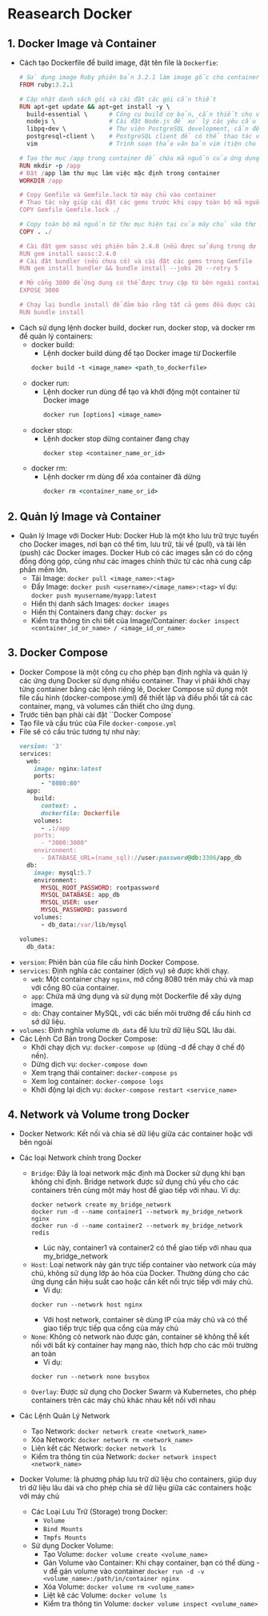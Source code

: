 # Reasearch Docker

## 1. Docker Image và Container
- Cách tạo Dockerfile để build image, đặt tên file là `Dockerfie`:
  ```ruby
  # Sử dụng image Ruby phiên bản 3.2.1 làm image gốc cho container
  FROM ruby:3.2.1
  
  # Cập nhật danh sách gói và cài đặt các gói cần thiết
  RUN apt-get update && apt-get install -y \
    build-essential \      # Công cụ build cơ bản, cần thiết cho việc biên dịch và cài đặt gems
    nodejs \               # Cài đặt Node.js để xử lý các yêu cầu liên quan đến frontend (nếu có)
    libpq-dev \            # Thư viện PostgreSQL development, cần để kết nối đến PostgreSQL từ Rails
    postgresql-client \    # PostgreSQL client để có thể thao tác với database PostgreSQL từ container
    vim                    # Trình soạn thảo văn bản vim (tiện cho việc chỉnh sửa file trực tiếp trong container, nếu cần)
  
  # Tạo thư mục /app trong container để chứa mã nguồn của ứng dụng
  RUN mkdir -p /app
  # Đặt /app làm thư mục làm việc mặc định trong container
  WORKDIR /app
  
  # Copy Gemfile và Gemfile.lock từ máy chủ vào container
  # Thao tác này giúp cài đặt các gems trước khi copy toàn bộ mã nguồn
  COPY Gemfile Gemfile.lock ./
  
  # Copy toàn bộ mã nguồn từ thư mục hiện tại của máy chủ vào thư mục /app của container
  COPY . ./
  
  # Cài đặt gem sassc với phiên bản 2.4.0 (nếu được sử dụng trong dự án)
  RUN gem install sassc:2.4.0
  # Cài đặt bundler (nếu chưa có) và cài đặt các gems trong Gemfile
  RUN gem install bundler && bundle install --jobs 20 --retry 5
  
  # Mở cổng 3000 để ứng dụng có thể được truy cập từ bên ngoài container
  EXPOSE 3000
  
  # Chạy lại bundle install để đảm bảo rằng tất cả gems đều được cài đặt đầy đủ
  RUN bundle install

- Cách sử dụng lệnh docker build, docker run, docker stop, và docker rm để quản lý containers:
  - docker build:
    - Lệnh docker build dùng để tạo Docker image từ Dockerfile
    ```ruby
    docker build -t <image_name> <path_to_dockerfile>
  - docker run:
    - Lệnh docker run dùng để tạo và khởi động một container từ Docker image
      ```ruby
      docker run [options] <image_name>
  - docker stop:
    - Lệnh docker stop dừng container đang chạy
      ```ruby
      docker stop <container_name_or_id>
  - docker rm:
    - Lệnh docker rm dùng để xóa container đã dừng
      ```ruby
      docker rm <container_name_or_id>
## 2. Quản lý Image và Container
  - Quản lý Image với Docker Hub: Docker Hub là một kho lưu trữ trực tuyến cho Docker images, nơi bạn có thể tìm, lưu trữ, tải về (pull), và tải lên (push) các Docker images. Docker Hub có các images sẵn có do cộng đồng đóng góp, cũng như các images chính thức từ các nhà cung cấp phần mềm lớn.
    - Tải Image: `docker pull <image_name>:<tag>`
    - Đẩy Image: `docker push <username>/<image_name>:<tag>` ví dụ: `docker push myusername/myapp:latest`
    - Hiển thị danh sách Images: `docker images`
    - Hiển thị Containers đang chạy: `docker ps`
    - Kiểm tra thông tin chi tiết của Image/Container: `docker inspect <container_id_or_name> / <image_id_or_name>`
## 3. Docker Compose
 - Docker Compose là một công cụ cho phép bạn định nghĩa và quản lý các ứng dụng Docker sử dụng nhiều container. Thay vì phải khởi chạy từng container bằng các lệnh riêng lẻ, Docker Compose sử dụng một file cấu hình (docker-compose.yml) để thiết lập và điều phối tất cả các container, mạng, và volumes cần thiết cho ứng dụng.
 - Trước tiên bạn phải cài đặt ``Docker Compose`
 - Tạo file và cấu trúc của File `docker-compose.yml`
 - File sẽ có cấu trúc tương tự như này:
    ```ruby
    version: '3'
    services:
      web:
        image: nginx:latest
        ports:
          - "8080:80"
      app:
        build:
          context: .
          dockerfile: Dockerfile
        volumes:
          - .:/app
        ports:
          - "3000:3000"
        environment:
          - DATABASE_URL=(name_sql)://user:password@db:3306/app_db
      db:
        image: mysql:5.7
        environment:
          MYSQL_ROOT_PASSWORD: rootpassword
          MYSQL_DATABASE: app_db
          MYSQL_USER: user
          MYSQL_PASSWORD: password
        volumes:
          - db_data:/var/lib/mysql
    
    volumes:
      db_data:
  - `version`: Phiên bản của file cấu hình Docker Compose.
  - `services`: Định nghĩa các container (dịch vụ) sẽ được khởi chạy.
    - `web`: Một container chạy `nginx`, mở cổng 8080 trên máy chủ và map với cổng 80 của container.
    - `app`: Chứa mã ứng dụng và sử dụng một Dockerfile để xây dựng image.
    - `db`: Chạy container MySQL, với các biến môi trường để cấu hình cơ sở dữ liệu.
  - `volumes`: Định nghĩa volume `db_data` để lưu trữ dữ liệu SQL lâu dài.
 - Các Lệnh Cơ Bản trong Docker Compose: 
   - Khởi chạy dịch vụ: `docker-compose up` (dùng -d để chạy ở chế độ nền).
   - Dừng dịch vụ: `docker-compose down`
   - Xem trạng thái container: `docker-compose ps`
   - Xem log container: `docker-compose logs`
   - Khởi động lại dịch vụ: `docker-compose restart <service_name>`
## 4. Network và Volume trong Docker
- Docker Network: Kết nối và chia sẻ dữ liệu giữa các container hoặc với bên ngoài
- Các loại Network chính trong Docker
  - `Bridge`: Đây là loại network mặc định mà Docker sử dụng khi bạn không chỉ định. Bridge network được sử dụng chủ yếu cho các containers trên cùng một máy host để giao tiếp với nhau.
      Ví dụ: 
      ```
      docker network create my_bridge_network
      docker run -d --name container1 --network my_bridge_network nginx
      docker run -d --name container2 --network my_bridge_network redis
      ```
    - Lúc này, container1 và container2 có thể giao tiếp với nhau qua my_bridge_network
  - `Host`: Loại network này gán trực tiếp container vào network của máy chủ, không sử dụng lớp ảo hóa của Docker. Thường dùng cho các ứng dụng cần hiệu suất cao hoặc cần kết nối trực tiếp với máy chủ.
      - Ví dụ:
      ```
      docker run --network host nginx
      ```
    - Với host network, container sẽ dùng IP của máy chủ và có thể giao tiếp trực tiếp qua cổng của máy chủ
  - `None`: Không có network nào được gán, container sẽ không thể kết nối với bất kỳ container hay mạng nào, thích hợp cho các môi trường an toàn
      - Ví dụ:
      ```
      docker run --network none busybox
      ```
  - `Overlay`: Được sử dụng cho Docker Swarm và Kubernetes, cho phép containers trên các máy chủ khác nhau kết nối với nhau

 - Các Lệnh Quản Lý Network
   - Tạo Network: `docker network create <network_name>`
   - Xóa Network: `docker network rm <network_name>`
   - Liên kết các Network: `docker network ls`
   - Kiểm tra thông tin của Network: `docker network inspect <network_name>`
- Docker Volume: là phương pháp lưu trữ dữ liệu cho containers, giúp duy trì dữ liệu lâu dài và cho phép chia sẻ dữ liệu giữa các containers hoặc với máy chủ
  - Các Loại Lưu Trữ (Storage) trong Docker:
     - `Volume`
     - `Bind Mounts`
     - `Tmpfs Mounts`
  - Sử dụng Docker Volume:
     - Tạo Volume: `docker volume create <volume_name>`
     - Gán Volume vào Container: Khi chạy container, bạn có thể dùng -v để gán volume vào container `docker run -d -v <volume_name>:/path/in/container nginx`
     - Xóa Volume: `docker volume rm <volume_name>`
     - Liệt kê các Volume: `docker volume ls`
     - Kiểm tra thông tin Volume: `docker volume inspect <volume_name>`



  
